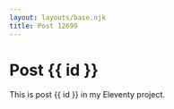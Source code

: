 ```yaml
---
layout: layouts/base.njk
title: Post 12699
---
```


# Post {{ id }}

This is post {{ id }} in my Eleventy project.
